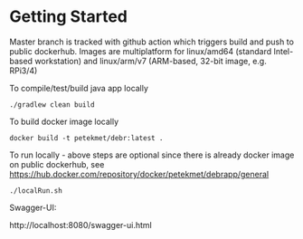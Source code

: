 # Getting Started

Master branch is tracked with github action which triggers build and push to public dockerhub. Images are multiplatform for linux/amd64 (standard Intel-based workstation) and linux/arm/v7 (ARM-based, 32-bit image, e.g. RPi3/4)

To compile/test/build java app locally
~~~
./gradlew clean build
~~~

To build docker image locally
~~~
docker build -t petekmet/debr:latest .
~~~

To run locally - above steps are optional since there is already docker image on public dockerhub, see https://hub.docker.com/repository/docker/petekmet/debrapp/general
~~~
./localRun.sh
~~~

Swagger-UI:

http://localhost:8080/swagger-ui.html